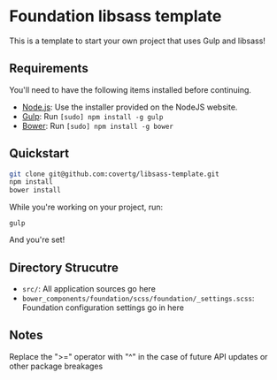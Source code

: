# Foundation libsass template

This is a template to start your own project that uses Gulp and libsass!

## Requirements

You'll need to have the following items installed before continuing.

  * [Node.js](http://nodejs.org): Use the installer provided on the NodeJS website.
  * [Gulp](http://gulpjs.com): Run `[sudo] npm install -g gulp`
  * [Bower](http://bower.io): Run `[sudo] npm install -g bower`

## Quickstart

```bash
git clone git@github.com:covertg/libsass-template.git
npm install
bower install
```

While you're working on your project, run:

`gulp`

And you're set!

## Directory Strucutre

  * `src/`: All application sources go here
  * `bower_components/foundation/scss/foundation/_settings.scss`: Foundation configuration settings go in here

## Notes

Replace the ">=" operator with "^" in the case of future API updates or other package breakages